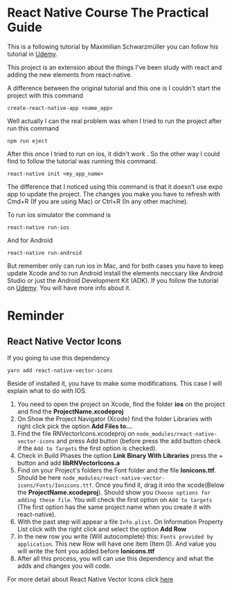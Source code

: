# React Native Course The Practical Guide

This is a following tutorial by Maximilian Schwarzmüller you can follow his tutorial in [Udemy](https://www.udemy.com/react-native-the-practical-guide/).

This project is an extension about the things I've been study with react and adding the new elements from react-native.

A difference between the original tutorial and this one is I couldn't start the project with this command
```
create-react-native-app <name_app>
```
Well actually I can the real problem was when I tried to run the project after run this command
```
npm run eject
```

After this once I tried to run on ios, it didn't work . So the other way I could find to follow the tutorial was running this command.

```
react-native init <my_app_name>
```

The difference that I noticed using this command is that it doesn't use expo app to update the project. The changes you make you have to refresh with Cmd+R (If you are using Mac) or Ctrl+R (In any other machine).

To run ios simulator the command is
```
react-native run-ios
```

And for Android
```
react-native run-android
```

But remember only can run ios in Mac, and for both cases you have to keep update Xcode and to run Android install the elements neccsary like Android Studio or just the Android Development Kit (ADK). If you follow the tutorial on [Udemy](https://www.udemy.com/react-native-the-practical-guide/). You will have more info about it.


# Reminder

## React Native Vector Icons 

If you going to use this dependency

```
yarn add react-native-vector-icons
```

Beside of installed it, you have to make some modifications. This case I will explain what to do with IOS.

1. You need to open the project on Xcode, find the folder **ios** on the project and find the **ProjectName.xcodeproj**
2. On Show the Project Navigator (Xcode) find the folder Libraries with right click pick the option **Add Files to...**
3. Find the file RNVectorIcons.xcodeproj on `node_modules/react-native-vector-icons` and press Add button (before press the add button check if the `Add to Targets` the first option is checked).
4. Check in Build Phases the option **Link Binary With Libraries** press the + button and add **libRNVectorIcons.a**
5. Find on your Project's folders the Font folder and the file **Ionicons.ttf**. Should be here `node_modules/react-native-vector-icons/Fonts/Ionicons.ttf`. Once you find it, drag it into the xcode(Below the **ProjectName.xcodeproj**). Should show you `Choose options for adding these file`. You will check the first option on `Add to targets` (The first option has the same project name when you create it with react-native).
6. With the past step will appear a file `Info.plist`. On Information Property List click with the right click and select the option **Add Row**
7. In the new row you write (Will autocomplete) this: `Fonts provided by application`. This new Row will have one item (Item 0). And value you will write the font you added before **Ionicons.ttf**
8. After all this process, you will can use this dependency and what the adds and changes you will code.

For more detail about React Native Vector Icons click [here](https://github.com/oblador/react-native-vector-icons)

